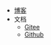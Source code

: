 - [博客](http://www.kingyin.club)
- 文档
  - [Gitee](https://kingyinos.gitee.io/docs)
  - [Github](https://kingyin221.github.io/docs)